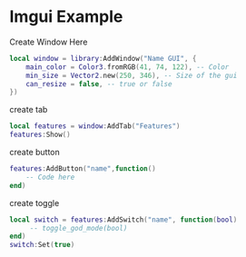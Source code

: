 # Imgui Example

Create Window Here
```lua
local window = library:AddWindow("Name GUI", {
	main_color = Color3.fromRGB(41, 74, 122), -- Color
	min_size = Vector2.new(250, 346), -- Size of the gui
	can_resize = false, -- true or false
})
```
create tab
```lua
local features = window:AddTab("Features")
features:Show()
```
create button
```lua
features:AddButton("name",function()
	-- Code here
end)
```
create toggle
```lua
local switch = features:AddSwitch("name", function(bool)
	 -- toggle_god_mode(bool)
end)
switch:Set(true)
```
